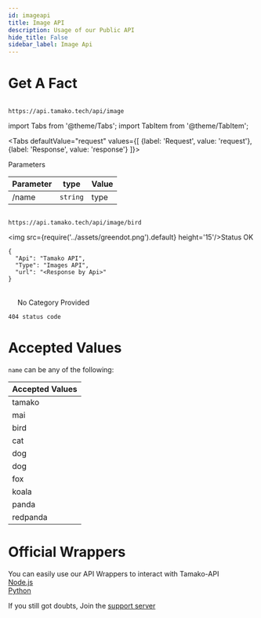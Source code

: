 ```yaml
---
id: imageapi
title: Image API
description: Usage of our Public API
hide_title: False
sidebar_label: Image Api
---
```


# Get A Fact
```

https://api.tamako.tech/api/image

```

import Tabs from '@theme/Tabs';
import TabItem from '@theme/TabItem';

<Tabs
  defaultValue="request"
  values={[
    {label: 'Request', value: 'request'},
    {label: 'Response', value: 'response'}
  ]}>
  <TabItem value="request">

  Parameters

  | Parameter | type | Value |
  |-|-|-|
  | /name | `string` | type |

  </TabItem>

  <TabItem value="response">

  ```

  https://api.tamako.tech/api/image/bird

  ```

  <img src={require('../assets/greendot.png').default} height='15'/>Status OK

```
{
  "Api": "Tamako API",
  "Type": "Images API",
  "url": "<Response by Api>"
}
```

<br/>
<img src={require('../assets/reddot.png').default} height='15'/> No Category Provided

```
404 status code
```

  </TabItem>
</Tabs>

# Accepted Values

`name` can be any of the following:

| Accepted Values |
|-----------------|
| tamako          |
| mai             |
| bird            |
| cat             |
| dog             |
| dog             |
| fox             |
| koala           |
| panda           |
| redpanda        |

# Official Wrappers 

You can easily use our API Wrappers to interact with Tamako-API <br/>
[Node.js](https://www.npmjs.com/package/tamako-api) <br/>
[Python](https://pypi.org/project/Tamako.py/)

If you still got doubts, Join the [support server](https://discord.com/invite/dDnmY56/)
